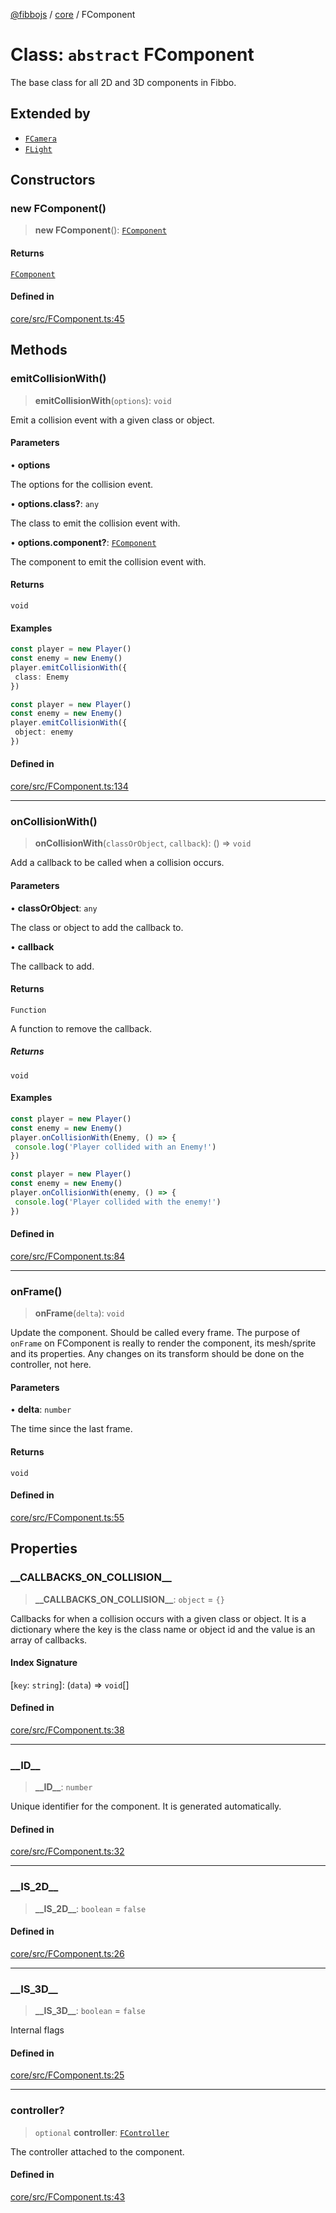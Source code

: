 [@fibbojs](/api/index) / [core](/api/core) / FComponent

# Class: `abstract` FComponent

The base class for all 2D and 3D components in Fibbo.

## Extended by

- [`FCamera`](FCamera.md)
- [`FLight`](FLight.md)

## Constructors

### new FComponent()

> **new FComponent**(): [`FComponent`](FComponent.md)

#### Returns

[`FComponent`](FComponent.md)

#### Defined in

[core/src/FComponent.ts:45](https://github.com/fibbojs/fibbo/blob/fc0b9ae1dcd24855b80ad46a69cb7005bbcce7f4/packages/core/src/FComponent.ts#L45)

## Methods

### emitCollisionWith()

> **emitCollisionWith**(`options`): `void`

Emit a collision event with a given class or object.

#### Parameters

• **options**

The options for the collision event.

• **options.class?**: `any`

The class to emit the collision event with.

• **options.component?**: [`FComponent`](FComponent.md)

The component to emit the collision event with.

#### Returns

`void`

#### Examples

```typescript
const player = new Player()
const enemy = new Enemy()
player.emitCollisionWith({
 class: Enemy
})
```

```typescript
const player = new Player()
const enemy = new Enemy()
player.emitCollisionWith({
 object: enemy
})
```

#### Defined in

[core/src/FComponent.ts:134](https://github.com/fibbojs/fibbo/blob/fc0b9ae1dcd24855b80ad46a69cb7005bbcce7f4/packages/core/src/FComponent.ts#L134)

***

### onCollisionWith()

> **onCollisionWith**(`classOrObject`, `callback`): () => `void`

Add a callback to be called when a collision occurs.

#### Parameters

• **classOrObject**: `any`

The class or object to add the callback to.

• **callback**

The callback to add.

#### Returns

`Function`

A function to remove the callback.

##### Returns

`void`

#### Examples

```typescript
const player = new Player()
const enemy = new Enemy()
player.onCollisionWith(Enemy, () => {
 console.log('Player collided with an Enemy!')
})
```

```typescript
const player = new Player()
const enemy = new Enemy()
player.onCollisionWith(enemy, () => {
 console.log('Player collided with the enemy!')
})
```

#### Defined in

[core/src/FComponent.ts:84](https://github.com/fibbojs/fibbo/blob/fc0b9ae1dcd24855b80ad46a69cb7005bbcce7f4/packages/core/src/FComponent.ts#L84)

***

### onFrame()

> **onFrame**(`delta`): `void`

Update the component. Should be called every frame.
The purpose of `onFrame` on FComponent is really to render the component, its mesh/sprite and its properties.
Any changes on its transform should be done on the controller, not here.

#### Parameters

• **delta**: `number`

The time since the last frame.

#### Returns

`void`

#### Defined in

[core/src/FComponent.ts:55](https://github.com/fibbojs/fibbo/blob/fc0b9ae1dcd24855b80ad46a69cb7005bbcce7f4/packages/core/src/FComponent.ts#L55)

## Properties

### \_\_CALLBACKS\_ON\_COLLISION\_\_

> **\_\_CALLBACKS\_ON\_COLLISION\_\_**: `object` = `{}`

Callbacks for when a collision occurs with a given class or object.
It is a dictionary where the key is the class name or object id and the value is an array of callbacks.

#### Index Signature

 \[`key`: `string`\]: (`data`) => `void`[]

#### Defined in

[core/src/FComponent.ts:38](https://github.com/fibbojs/fibbo/blob/fc0b9ae1dcd24855b80ad46a69cb7005bbcce7f4/packages/core/src/FComponent.ts#L38)

***

### \_\_ID\_\_

> **\_\_ID\_\_**: `number`

Unique identifier for the component.
It is generated automatically.

#### Defined in

[core/src/FComponent.ts:32](https://github.com/fibbojs/fibbo/blob/fc0b9ae1dcd24855b80ad46a69cb7005bbcce7f4/packages/core/src/FComponent.ts#L32)

***

### \_\_IS\_2D\_\_

> **\_\_IS\_2D\_\_**: `boolean` = `false`

#### Defined in

[core/src/FComponent.ts:26](https://github.com/fibbojs/fibbo/blob/fc0b9ae1dcd24855b80ad46a69cb7005bbcce7f4/packages/core/src/FComponent.ts#L26)

***

### \_\_IS\_3D\_\_

> **\_\_IS\_3D\_\_**: `boolean` = `false`

Internal flags

#### Defined in

[core/src/FComponent.ts:25](https://github.com/fibbojs/fibbo/blob/fc0b9ae1dcd24855b80ad46a69cb7005bbcce7f4/packages/core/src/FComponent.ts#L25)

***

### controller?

> `optional` **controller**: [`FController`](FController.md)

The controller attached to the component.

#### Defined in

[core/src/FComponent.ts:43](https://github.com/fibbojs/fibbo/blob/fc0b9ae1dcd24855b80ad46a69cb7005bbcce7f4/packages/core/src/FComponent.ts#L43)

